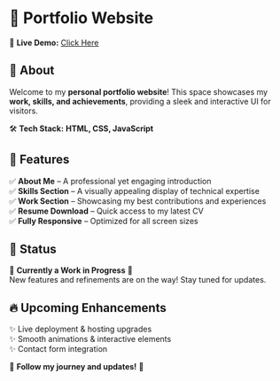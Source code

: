 # 📑 Portfolio Website  

🚀 **Live Demo:** [Click Here](https://bhaveshx15.github.io/Portfolio/)

## 📌 About  
Welcome to my **personal portfolio website**! This space showcases my **work, skills, and achievements**, providing a sleek and interactive UI for visitors.  

🛠 **Tech Stack:** **HTML, CSS, JavaScript**  

## 🌟 Features  
✅ **About Me** – A professional yet engaging introduction  
✅ **Skills Section** – A visually appealing display of technical expertise  
✅ **Work Section** – Showcasing my best contributions and experiences  
✅ **Resume Download** – Quick access to my latest CV  
✅ **Fully Responsive** – Optimized for all screen sizes  

## 🔧 Status  
🚧 **Currently a Work in Progress** 🚧  
New features and refinements are on the way! Stay tuned for updates.  

## 🔥 Upcoming Enhancements  
✨ Live deployment & hosting upgrades  
✨ Smooth animations & interactive elements  
✨ Contact form integration  

🔗 **Follow my journey and updates!** 🚀  

